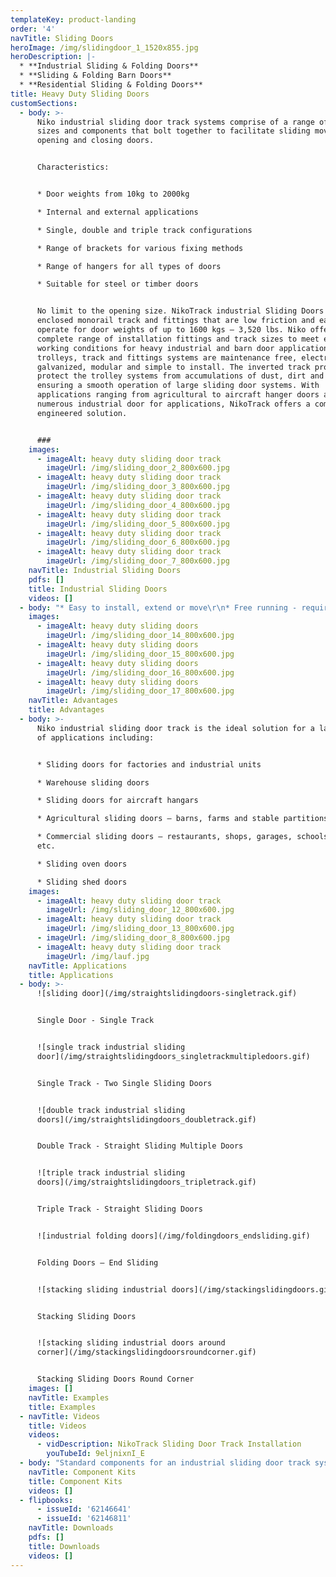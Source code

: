 ```yaml
---
templateKey: product-landing
order: '4'
navTitle: Sliding Doors
heroImage: /img/slidingdoor_1_1520x855.jpg
heroDescription: |-
  * **Industrial Sliding & Folding Doors**
  * **Sliding & Folding Barn Doors**
  * **Residential Sliding & Folding Doors**
title: Heavy Duty Sliding Doors
customSections:
  - body: >-
      Niko industrial sliding door track systems comprise of a range of track
      sizes and components that bolt together to facilitate sliding movement for
      opening and closing doors.


      Characteristics:


      * Door weights from 10kg to 2000kg

      * Internal and external applications

      * Single, double and triple track configurations

      * Range of brackets for various fixing methods

      * Range of hangers for all types of doors

      * Suitable for steel or timber doors


      No limit to the opening size. NikoTrack industrial Sliding Doors uses
      enclosed monorail track and fittings that are low friction and easy to
      operate for door weights of up to 1600 kgs – 3,520 lbs. Niko offers a
      complete range of installation fittings and track sizes to meet extreme
      working conditions for heavy industrial and barn door applications. The
      trolleys, track and fittings systems are maintenance free, electro
      galvanized, modular and simple to install. The inverted track profiles
      protect the trolley systems from accumulations of dust, dirt and ice
      ensuring a smooth operation of large sliding door systems. With
      applications ranging from agricultural to aircraft hanger doors and
      numerous industrial door for applications, NikoTrack offers a complete
      engineered solution.


      ###
    images:
      - imageAlt: heavy duty sliding door track
        imageUrl: /img/sliding_door_2_800x600.jpg
      - imageAlt: heavy duty sliding door track
        imageUrl: /img/sliding_door_3_800x600.jpg
      - imageAlt: heavy duty sliding door track
        imageUrl: /img/sliding_door_4_800x600.jpg
      - imageAlt: heavy duty sliding door track
        imageUrl: /img/sliding_door_5_800x600.jpg
      - imageAlt: heavy duty sliding door track
        imageUrl: /img/sliding_door_6_800x600.jpg
      - imageAlt: heavy duty sliding door track
        imageUrl: /img/sliding_door_7_800x600.jpg
    navTitle: Industrial Sliding Doors
    pdfs: []
    title: Industrial Sliding Doors
    videos: []
  - body: "* Easy to install, extend or move\r\n* Free running - requires 1/100 weight to force ratio to move doors\r\n* Low maintenance - bearings and track do not need to be oiled\r\n* High reliability – certified for 100,000 cycles\r\n* Near silent operation\r\n* Simple operation\r\n* Tapered edge track profile means door hangers always run smooth and do not snag or bind\r\n* Compact size – allowing for space utilisation\r\n* Track profile designed to reduce build up of dust, dirt and ice"
    images:
      - imageAlt: heavy duty sliding doors
        imageUrl: /img/sliding_door_14_800x600.jpg
      - imageAlt: heavy duty sliding doors
        imageUrl: /img/sliding_door_15_800x600.jpg
      - imageAlt: heavy duty sliding doors
        imageUrl: /img/sliding_door_16_800x600.jpg
      - imageAlt: heavy duty sliding doors
        imageUrl: /img/sliding_door_17_800x600.jpg
    navTitle: Advantages
    title: Advantages
  - body: >-
      Niko industrial sliding door track is the ideal solution for a large range
      of applications including:


      * Sliding doors for factories and industrial units

      * Warehouse sliding doors

      * Sliding doors for aircraft hangars

      * Agricultural sliding doors – barns, farms and stable partitions

      * Commercial sliding doors – restaurants, shops, garages, schools, offices
      etc.

      * Sliding oven doors

      * Sliding shed doors
    images:
      - imageAlt: heavy duty sliding door track
        imageUrl: /img/sliding_door_12_800x600.jpg
      - imageAlt: heavy duty sliding door track
        imageUrl: /img/sliding_door_13_800x600.jpg
      - imageUrl: /img/sliding_door_8_800x600.jpg
      - imageAlt: heavy duty sliding door track
        imageUrl: /img/lauf.jpg
    navTitle: Applications
    title: Applications
  - body: >-
      ![sliding door](/img/straightslidingdoors-singletrack.gif)


      Single Door - Single Track


      ![single track industrial sliding
      door](/img/straightslidingdoors_singletrackmultipledoors.gif)


      Single Track - Two Single Sliding Doors 


      ![double track industrial sliding
      doors](/img/straightslidingdoors_doubletrack.gif)


      Double Track - Straight Sliding Multiple Doors


      ![triple track industrial sliding
      doors](/img/straightslidingdoors_tripletrack.gif)


      Triple Track - Straight Sliding Doors


      ![industrial folding doors](/img/foldingdoors_endsliding.gif)


      Folding Doors – End Sliding


      ![stacking sliding industrial doors](/img/stackingslidingdoors.gif)


      Stacking Sliding Doors


      ![stacking sliding industrial doors around
      corner](/img/stackingslidingdoorsroundcorner.gif)


      Stacking Sliding Doors Round Corner
    images: []
    navTitle: Examples
    title: Examples
  - navTitle: Videos
    title: Videos
    videos:
      - vidDescription: NikoTrack Sliding Door Track Installation
        youTubeId: 9eljnixnI_E
  - body: "Standard components for an industrial sliding door track system include:\r\r\n\n* Top track – guide rail for sliding mechanism\r\n* Support brackets – for fixing track to wall or soffit etc.\r\n* Hangers (also known as trolleys, runners or wheels) – slide inside top track\r\n* Door brackets – fix to top of door panel and fasten hanger\r\n* Track end stops – stop hangers leaving top track\r\n* Floor guide track – stops swinging motion of door panels\r\n* Floor guide – fixes to bottom of door and is located inside guide track"
    navTitle: Component Kits
    title: Component Kits
    videos: []
  - flipbooks:
      - issueId: '62146641'
      - issueId: '62146811'
    navTitle: Downloads
    pdfs: []
    title: Downloads
    videos: []
---
```


